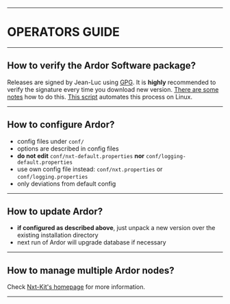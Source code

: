 ----
# OPERATORS GUIDE #

----
## How to verify the Ardor Software package? ##
  Releases are signed by Jean-Luc using [GPG](https://en.wikipedia.org/wiki/GNU_Privacy_Guard). It is **highly** recommended to verify the signature every time you download new version. [There are some notes](https://bitcointalk.org/index.php?topic=345619.msg4406124#msg4406124) how to do this. [This script](https://github.com/nxt-ext/nxt-kit/blob/master/distrib/safe-nxt-download.sh) automates this process on Linux.

----
## How to configure Ardor? ##

  - config files under `conf/`
  - options are described in config files
  - **do not edit** `conf/nxt-default.properties` **nor** `conf/logging-default.properties`
  - use own config file instead: `conf/nxt.properties` or `conf/logging.properties`
  - only deviations from default config

----
## How to update Ardor? ##

  - **if configured as described above**, just unpack a new version over the existing installation directory
  - next run of Ardor will upgrade database if necessary
  
----

## How to manage multiple Ardor nodes? ##
  Check [Nxt-Kit's homepage](https://github.com/nxt-ext/nxt-kit) for more information.

----